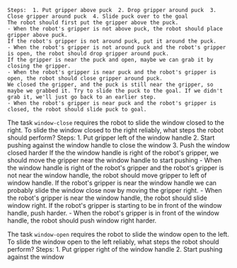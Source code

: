 
    Steps:  1. Put gripper above puck  2. Drop gripper around puck  3. Close gripper around puck  4. Slide puck over to the goal
    The robot should first put the gripper above the puck.
    - When the robot's gripper is not above puck, the robot should place gripper above puck.
    If the robot's gripper is not around puck, put it around the puck.
    - When the robot's gripper is not around puck and the robot's gripper is open, the robot should drop gripper around puck.
    If the gripper is near the puck and open, maybe we can grab it by closing the gripper.
    - When the robot's gripper is near puck and the robot's gripper is open, the robot should close gripper around puck.
    We closed the gripper, and the puck is still near the gripper, so maybe we grabbed it. Try to slide the puck to the goal. If we didn't grab it, we'll just go back to an earlier step.
    - When the robot's gripper is near puck and the robot's gripper is closed, the robot should slide puck to goal.

The task `window-close` requires the robot to slide the window closed to the right.
To slide the window closed to the right reliably, what steps the robot should perform?
    Steps:  1. Put gripper left of the window handle  2. Start pushing against the window handle to close the window  3. Push the window closed harder
    If the the window handle is right of the robot's gripper, we should move the gripper near the window handle to start pushing
    - When the window handle is right of the robot's gripper and the robot's gripper is not near the window handle, the robot should move gripper to left of window handle.
    If the robot's gripper is near the window handle we can probably slide the window close now by moving the gripper right.
    - When the robot's gripper is near the window handle, the robot should slide window right.
    If the robot's gripper is starting to be in front of the window handle, push harder.
    - When the robot's gripper is in front of the window handle, the robot should push window right harder.

The task `window-open` requires the robot to slide the window open to the left.
To slide the window open to the left reliably, what steps the robot should perform?
    Steps:  1. Put gripper right of the window handle  2. Start pushing against the window